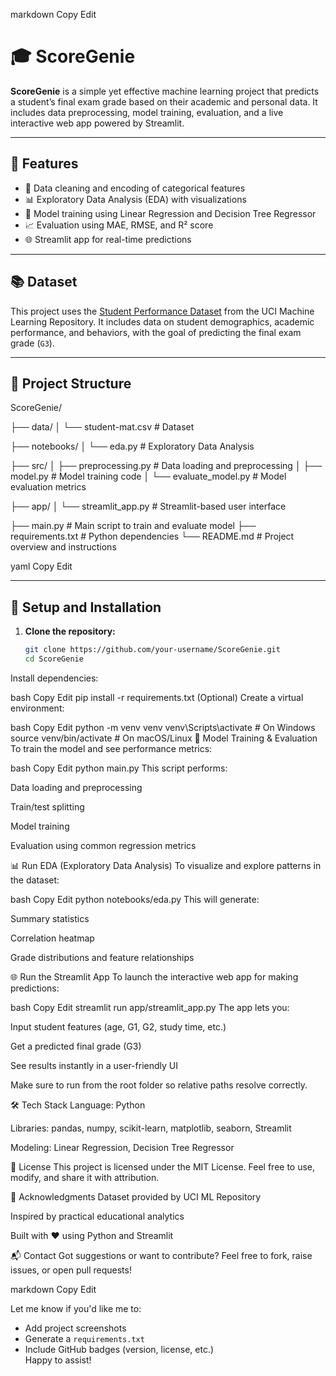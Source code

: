 markdown
Copy
Edit
# 🎓 ScoreGenie

**ScoreGenie** is a simple yet effective machine learning project that predicts a student’s final exam grade based on their academic and personal data. It includes data preprocessing, model training, evaluation, and a live interactive web app powered by Streamlit.

---

## 🔧 Features

- 🔄 Data cleaning and encoding of categorical features  
- 📊 Exploratory Data Analysis (EDA) with visualizations  
- 🧠 Model training using Linear Regression and Decision Tree Regressor  
- 📈 Evaluation using MAE, RMSE, and R² score  
- 🌐 Streamlit app for real-time predictions  

---

## 📚 Dataset

This project uses the [Student Performance Dataset](https://archive.ics.uci.edu/ml/datasets/Student+Performance) from the UCI Machine Learning Repository. It includes data on student demographics, academic performance, and behaviors, with the goal of predicting the final exam grade (`G3`).

---

## 📁 Project Structure

ScoreGenie/

├── data/
│ └── student-mat.csv # Dataset

├── notebooks/
│ └── eda.py # Exploratory Data Analysis

├── src/
│ ├── preprocessing.py # Data loading and preprocessing
│ ├── model.py # Model training code
│ └── evaluate_model.py # Model evaluation metrics

├── app/
│ └── streamlit_app.py # Streamlit-based user interface

├── main.py # Main script to train and evaluate model
├── requirements.txt # Python dependencies
└── README.md # Project overview and instructions

yaml
Copy
Edit

---

## 🚀 Setup and Installation

1. **Clone the repository:**
   ```bash
   git clone https://github.com/your-username/ScoreGenie.git
   cd ScoreGenie
Install dependencies:

bash
Copy
Edit
pip install -r requirements.txt
(Optional) Create a virtual environment:

bash
Copy
Edit
python -m venv venv
venv\Scripts\activate     # On Windows
source venv/bin/activate  # On macOS/Linux
🧪 Model Training & Evaluation
To train the model and see performance metrics:

bash
Copy
Edit
python main.py
This script performs:

Data loading and preprocessing

Train/test splitting

Model training

Evaluation using common regression metrics

📊 Run EDA (Exploratory Data Analysis)
To visualize and explore patterns in the dataset:

bash
Copy
Edit
python notebooks/eda.py
This will generate:

Summary statistics

Correlation heatmap

Grade distributions and feature relationships

🌐 Run the Streamlit App
To launch the interactive web app for making predictions:

bash
Copy
Edit
streamlit run app/streamlit_app.py
The app lets you:

Input student features (age, G1, G2, study time, etc.)

Get a predicted final grade (G3)

See results instantly in a user-friendly UI

Make sure to run from the root folder so relative paths resolve correctly.

🛠 Tech Stack
Language: Python

Libraries: pandas, numpy, scikit-learn, matplotlib, seaborn, Streamlit

Modeling: Linear Regression, Decision Tree Regressor

🧾 License
This project is licensed under the MIT License.
Feel free to use, modify, and share it with attribution.

🙌 Acknowledgments
Dataset provided by UCI ML Repository

Inspired by practical educational analytics

Built with ❤️ using Python and Streamlit

📬 Contact
Got suggestions or want to contribute?
Feel free to fork, raise issues, or open pull requests!

markdown
Copy
Edit

Let me know if you'd like me to:
- Add project screenshots
- Generate a `requirements.txt`
- Include GitHub badges (version, license, etc.)  
Happy to assist!
